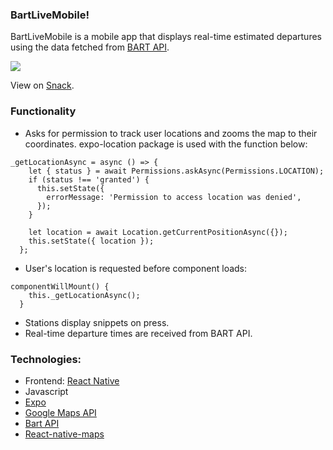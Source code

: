 ### BartLiveMobile!

BartLiveMobile is a mobile app that displays real-time estimated departures using the data fetched from [BART API](http://api.bart.gov/docs/overview/index.aspx).

![](https://i.ibb.co/b2ZKBYK/Slice-1.png)

View on [Snack](https://snack.expo.io/@onureker/587be4). 


### Functionality

- Asks for permission to track user locations and zooms the map to their coordinates. expo-location package is used with the function below:

```
_getLocationAsync = async () => {
    let { status } = await Permissions.askAsync(Permissions.LOCATION);
    if (status !== 'granted') {
      this.setState({
        errorMessage: 'Permission to access location was denied',
      });
    }

    let location = await Location.getCurrentPositionAsync({});
    this.setState({ location });
  };
```

- User's location is requested before component loads:

```
componentWillMount() {
    this._getLocationAsync();
  }
```

- Stations display snippets on press.
- Real-time departure times are received from BART API.

### Technologies:

- Frontend: [React Native](https://facebook.github.io/react-native/)
- Javascript
- [Expo](https://expo.io/)
- [Google Maps API](https://developers.google.com/maps/documentation/)
- [Bart API](https://api.bart.gov/docs/overview/index.aspx)
- [React-native-maps](https://github.com/react-native-community/react-native-maps)

